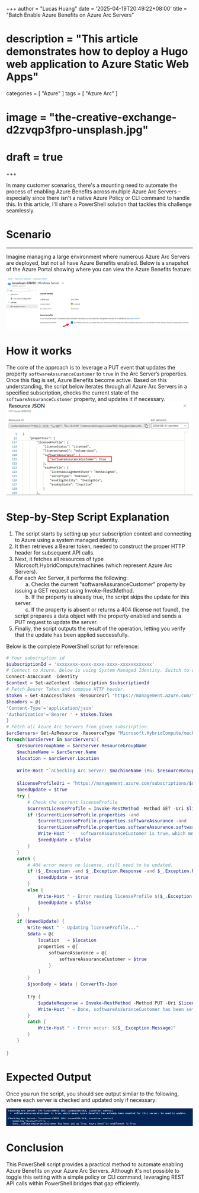 +++
author = "Lucas Huang"
date = '2025-04-19T20:49:22+08:00'
title = "Batch Enable Azure Benefits on Azure Arc Servers"
# description = "This article demonstrates how to deploy a Hugo web application to Azure Static Web Apps"
categories = [
    "Azure"
]
tags = [
    "Azure Arc"
]
# image = "the-creative-exchange-d2zvqp3fpro-unsplash.jpg"
# draft = true
+++

In many customer scenarios, there's a mounting need to automate the process of enabling Azure Benefits across multiple Azure Arc Servers – especially since there isn't a native Azure Policy or CLI command to handle this. In this article, I'll share a PowerShell solution that tackles this challenge seamlessly.

# Scenario
---    
Imagine managing a large environment where numerous Azure Arc Servers are deployed, but not all have Azure Benefits enabled. Below is a snapshot of the Azure Portal showing where you can view the Azure Benefits feature:

![Azure Benefits on Azure Arc Portal](image-cfc1572a-ea87-438b-9755-fcf89eb5f622.png)

# How it works
The core of the approach is to leverage a PUT event that updates the property `softwareAssuranceCustomer` to `true` in the Arc Server’s properties. Once this flag is set, Azure Benefits become active. Based on this understanding, the script below iterates through all Azure Arc Servers in a specified subscription, checks the current state of the `softwareAssuranceCustomer` property, and updates it if necessary.
![Azure Benefits Feature in Azure Arc json Property.png](Azure-Benefits-Feature-in-Azure-Arc-json-Property.png)

# Step-by-Step Script Explanation  
1. The script starts by setting up your subscription context and connecting to Azure using a system managed identity.  
2. It then retrieves a Bearer token, needed to construct the proper HTTP header for subsequent API calls.  
3. Next, it fetches all resources of type Microsoft.HybridCompute/machines (which represent Azure Arc Servers).  
4. For each Arc Server, it performs the following:  
  a. Checks the current "softwareAssuranceCustomer" property by issuing a GET request using Invoke-RestMethod.  
  b. If the property is already true, the script skips the update for this server.  
  c. If the property is absent or returns a 404 (license not found), the script prepares a data object with the property enabled and sends a PUT request to update the server.  
5. Finally, the script outputs the result of the operation, letting you verify that the update has been applied successfully.

Below is the complete PowerShell script for reference:

```powershell
# Your subscription id      
$subscriptionId = 'xxxxxxxx-xxxx-xxxx-xxxx-xxxxxxxxxxxx' 
# Connect to Azure. Below is using System Managed Identity. Switch to other parameter if System MI is not the way you are using.
Connect-AzAccount -Identity
$context = Set-azContext -Subscription $subscriptionId
# Fetch Bearer Token and compose HTTP header.
$token = Get-AzAccessToken -ResourceUrl "https://management.azure.com/"
$headers = @{
'Content-Type'='application/json'
'Authorization'='Bearer ' + $token.Token
}
# Fetch all Azure Arc Servers from given subscirption.
$arcServers= Get-AzResource -ResourceType "Microsoft.HybridCompute/machines"
foreach($arcServer in $arcServers){
    $resourceGroupName = $arcServer.ResourceGroupName
    $machineName = $arcServer.Name
    $location = $arcServer.Location

    Write-Host "`nChecking Arc Server: $machineName (RG: $resourceGroupName, Location: $location)"

    $licenseProfileUri = "https://management.azure.com/subscriptions/$subscriptionId/resourceGroups/$resourceGroupName/providers/Microsoft.HybridCompute/machines/$machineName/licenseProfiles/default?api-version=2023-10-03-preview"
    $needUpdate = $true
    try {
        # Check the current licenseProfile
        $currentLicenseProfile = Invoke-RestMethod -Method GET -Uri $licenseProfileUri -Headers $headers -ErrorAction Stop
        if ($currentLicenseProfile.properties -and
            $currentLicenseProfile.properties.softwareAssurance -and
            $currentLicenseProfile.properties.softwareAssurance.softwareAssuranceCustomer -eq $true) {
            Write-Host " -  softwareAssuranceCustomer is true，which means Azure Benefits has already been enabled for this server. No need to update."
            $needUpdate = $false
        }
    }
    catch {
        # 404 error means no license, still need to be updated.
        if ($_.Exception -and $_.Exception.Response -and $_.Exception.Response.StatusCode.value__ -eq 404) {
            $needUpdate = $true
        }
        else {
            Write-Host " - Error reading licenseProfile $($_.Exception.Message)"
            $needUpdate = $false 
        }
    }
    if ($needUpdate) {
        Write-Host " - Updating licenseProfile..."
        $data = @{
            location   = $location
            properties = @{
                softwareAssurance = @{
                    softwareAssuranceCustomer = $true
                }
            }
        }
        $jsonBody = $data | ConvertTo-Json

        try {
            $updateResponse = Invoke-RestMethod -Method PUT -Uri $licenseProfileUri -ContentType "application/json" -Headers $headers -Body $jsonBody -ErrorAction Stop
            Write-Host " – Done, softwareAssuranceCustomer has been set as $($updateResponse.properties.softwareAssurance.softwareAssuranceCustomer). Azure Benefits enablement is $($updateResponse.properties.softwareAssurance.softwareAssuranceCustomer)"
        }
        catch {
            Write-Host " - Error occur: $($_.Exception.Message)"
        }
    }

}
```

# Expected Output  

Once you run the script, you should see output similar to the following, where each server is checked and updated only if necessary:

![Script Output Screenshot](image-cfc1572a-ea87-438b-9755-fcf89eb5f624.png)

# Conclusion  

This PowerShell script provides a practical method to automate enabling Azure Benefits on your Azure Arc Servers. Although it's not possible to toggle this setting with a simple policy or CLI command, leveraging REST API calls within PowerShell bridges that gap efficiently.

